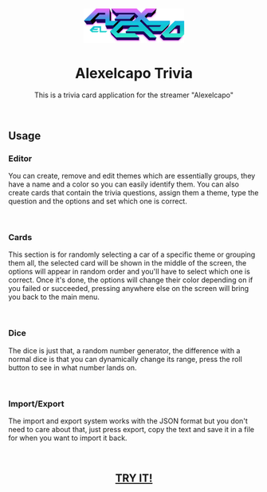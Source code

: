 <h3 align="center"><img src='https://raw.githubusercontent.com/JayexDesigns/alexelcapo-trivia/main/src/assets/logo.png' width='40%'></h3>
<h1 align="center">Alexelcapo Trivia</h1>
<p align="center">This is a trivia card application for the streamer "Alexelcapo"</p>
<br/>
<h2>Usage</h2>
<h3>Editor</h3>
<p>You can create, remove and edit themes which are essentially groups, they have a name and a color so you can easily identify them. You can also create cards that contain the trivia questions, assign them a theme, type the question and the options and set which one is correct.</p>
<br/>
<h3>Cards</h3>
<p>This section is for randomly selecting a car of a specific theme or grouping them all, the selected card will be shown in the middle of the screen, the options will appear in random order and you'll have to select which one is correct. Once it's done, the options will change their color depending on if you failed or succeeded, pressing anywhere else on the screen will bring you back to the main menu.</p>
<br/>
<h3>Dice</h3>
<p>The dice is just that, a random number generator, the difference with a normal dice is that you can dynamically change its range, press the roll button to see in what number lands on.</p>
<br/>
<h3>Import/Export</h3>
<p>The import and export system works with the JSON format but you don't need to care about that, just press export, copy the text and save it in a file for when you want to import it back.</p>
<br/>
<h2 align="center"><a href="https://jayexdesigns.github.io/alexelcapo-trivia/">TRY IT!</a></h2>
